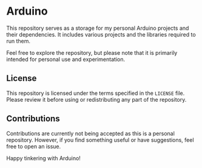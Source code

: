 # Arduino

This repository serves as a storage for my personal Arduino projects and their dependencies. It includes various projects and the libraries required to run them.

Feel free to explore the repository, but please note that it is primarily intended for personal use and experimentation.

## License

This repository is licensed under the terms specified in the `LICENSE` file. Please review it before using or redistributing any part of the repository.

## Contributions

Contributions are currently not being accepted as this is a personal repository. However, if you find something useful or have suggestions, feel free to open an issue.

Happy tinkering with Arduino!
